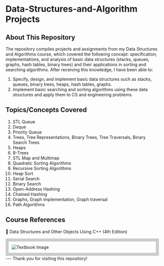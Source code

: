 # Data-Structures-and-Algorithm Projects

## About This Repository 
The repository compiles projects and assignments from my Data Structures and Algorithms course, which covered the following concept: specification, implementations, and analysis of basic data structures (stacks, queues, graphs, hash tables, binary trees) and their applications in sorting and searching algorithms. After receiving this knowledge, I have been able to: 
1. Specify, design, and implement basic data structures such as stacks, queues, binary trees, heaps, hash tables, graphs.
2. Implement basic searching and sorting algorithms using these data structures and apply them to CS and engineering problems.
   
## Topics/Concepts Covered 
1. STL Queue
2. Deque
3. Priority Queue
4. Trees, Tree Representations, Binary Trees, Tree Traversals, Binary Search Trees
5. Heaps
6. B-Trees
7. STL Map and Multimap 
8. Quadratic Sorting Algorithms
9. Recursive Sorting Algorithms
10. Heap Sort
11. Serial Search
12. Binary Search
13. Open-Address Hashing
14. Chained Hashing
15. Graphs, Graph implementation, Graph traversal
16. Path Algorithms

## Course References
📖 Data Structures and Other Objects Using C++ (4th Edition)
<div style="border: 10px solid #ccc; padding: 10px;">
  <img src="https://images.textbooks.com/TextbookInfo/Covers/0132129485.gif" alt="Textbook Image">
</div>
---
Thank you for visiting this repository!
